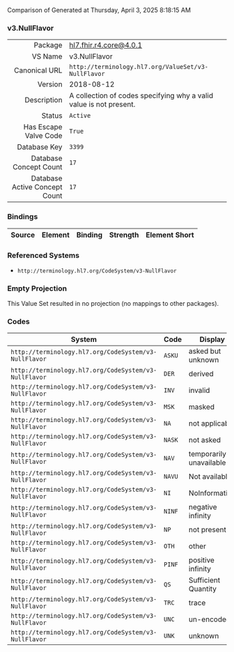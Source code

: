 Comparison of 
Generated at Thursday, April 3, 2025 8:18:15 AM

### v3.NullFlavor

|      |     |
| ---: | --- |
| Package | hl7.fhir.r4.core@4.0.1 |
| VS Name | v3.NullFlavor |
| Canonical URL | `http://terminology.hl7.org/ValueSet/v3-NullFlavor` |
| Version | 2018-08-12 |
| Description | A collection of codes specifying why a valid value is not present. |
| Status | `Active` |
| Has Escape Valve Code | `True` |
| Database Key | `3399` |
| Database Concept Count | `17` |
| Database Active Concept Count | `17` |
### Bindings

| Source | Element | Binding | Strength | Element Short |
| ------ | ------- | ------- | -------- | ------------- |

### Referenced Systems

* `http://terminology.hl7.org/CodeSystem/v3-NullFlavor`
### Empty Projection

This Value Set resulted in no projection (no mappings to other packages).

### Codes

| System | Code | Display |
| ------ | ---- | ------- |
| `http://terminology.hl7.org/CodeSystem/v3-NullFlavor` | `ASKU` | asked but unknown |
| `http://terminology.hl7.org/CodeSystem/v3-NullFlavor` | `DER` | derived |
| `http://terminology.hl7.org/CodeSystem/v3-NullFlavor` | `INV` | invalid |
| `http://terminology.hl7.org/CodeSystem/v3-NullFlavor` | `MSK` | masked |
| `http://terminology.hl7.org/CodeSystem/v3-NullFlavor` | `NA` | not applicable |
| `http://terminology.hl7.org/CodeSystem/v3-NullFlavor` | `NASK` | not asked |
| `http://terminology.hl7.org/CodeSystem/v3-NullFlavor` | `NAV` | temporarily unavailable |
| `http://terminology.hl7.org/CodeSystem/v3-NullFlavor` | `NAVU` | Not available |
| `http://terminology.hl7.org/CodeSystem/v3-NullFlavor` | `NI` | NoInformation |
| `http://terminology.hl7.org/CodeSystem/v3-NullFlavor` | `NINF` | negative infinity |
| `http://terminology.hl7.org/CodeSystem/v3-NullFlavor` | `NP` | not present |
| `http://terminology.hl7.org/CodeSystem/v3-NullFlavor` | `OTH` | other |
| `http://terminology.hl7.org/CodeSystem/v3-NullFlavor` | `PINF` | positive infinity |
| `http://terminology.hl7.org/CodeSystem/v3-NullFlavor` | `QS` | Sufficient Quantity |
| `http://terminology.hl7.org/CodeSystem/v3-NullFlavor` | `TRC` | trace |
| `http://terminology.hl7.org/CodeSystem/v3-NullFlavor` | `UNC` | un-encoded |
| `http://terminology.hl7.org/CodeSystem/v3-NullFlavor` | `UNK` | unknown |
